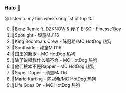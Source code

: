 

### Halo 👋

😄 listen to my this week song list of top 10:

0. 🌈Benz Remix ft. DZKNOW & 瘦子 E-SO - Finesse'Boy
1. 🌈Spotlight - 顽童MJ116
2. 🌈King Boomba's Crew - 陈冠希/MC HotDog 热狗
3. 🌈Southside - 顽童MJ116
4. 🌈国王的新歌 - MC HotDog 热狗
5. 🌈除了说唱我什么都不会 - MC HotDog 热狗
6. 🌈他们根本不是Rapper - MC HotDog 热狗
7. 🌈Super Duper - 顽童MJ116
8. 🌈Mario Karting - 陈冠希/MC HotDog 热狗
9. 🌈Life Goes On - MC HotDog 热狗

